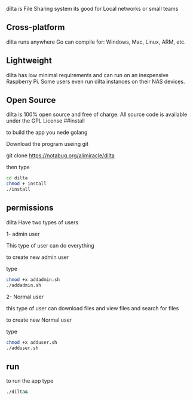 dilta is File Sharing system
its good for Local networks or small teams
## Cross-platform 
dilta runs anywhere Go can compile for: Windows, Mac, Linux, ARM, etc.

## Lightweight 
dilta has low minimal requirements and can run on an inexpensive Raspberry Pi. Some users even run dilta instances on their NAS devices.
## Open Source
dilta is 100% open source and free of charge. All source code is available under the GPL License
##install


to build the app you nede golang

Download the program useing git

git clone https://notabug.org/alimiracle/dilta

then type
```bash
cd dilta
chmod + install
./install
```

## permissions

dilta Have two types of users

1- admin user

This type of user can do everything

to create new admin user

type 

```bash
chmod +x addadmin.sh
./addadmin.sh
```

2- Normal user

this type of  user can download files and view files and search for files

to create new Normal user

type

```bash
chmod +x adduser.sh
./adduser.sh
```
## run
to run the app
type 
```bash
./dilta&
```
